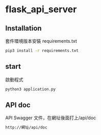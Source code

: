 # flask_api_server

## Installation
套件環境版本安裝 requirements.txt
```bash
pip3 install -r requirements.txt
```

## start
啟動程式
```bash
python3 application.py
```

## API doc
API Swagger 文件，在網址後面打上/api/doc
```bash
http://網址/api/doc
```